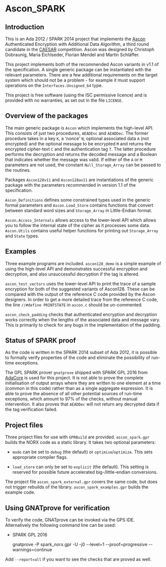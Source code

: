 # Ascon_SPARK

## Introduction

This is an Ada 2012 / SPARK 2014 project that implements the
[Ascon](http://ascon.iaik.tugraz.at) Authenticated Encryption with Additional
Data Algorithm, a third round candidate in the
[CAESAR](http://competitions.cr.yp.to/caesar.html) competition. Ascon was
designed by Christoph Dobraunig, Maria Eichlseder, Florian Mendel and Martin
Schläffer.

This project implements both of the recommended Ascon variants in v1.1 of the
specification. A single generic package can be instantiated with the relevant
parameters. There are a few additional requirements on the target system which
should not be a problem - for example it must support operations on the
`Interfaces.Unsigned_64` type.

This project is free software (using the ISC permissive licence) and is
provided with no warranties, as set out in the file `LICENSE`.

## Overview of the packages

The main generic package is `Ascon` which implements the high-level API. This
consists of just two procedures, `AEADEnc` and `AEADDec`. The former procedure
takes in a key `K`, a 'nonce' `N`, optional associated data `A` (not
encrypted) and the optional message to be encrypted `M` and returns the
encrypted cipher-text `C` and the authentication tag `T`. The latter procedure
performs the decryption and returns the decoded message and a Boolean that
indicates whether the message was valid. If either of the  `A` or `M`
parameters are not used, the constant `Null_Storage_Array` can be passed to
the routines.

Packages `Ascon128v11` and `Ascon128av11` are instantiations of the generic
package with the parameters recommended in version 1.1 of the specification.

`Ascon_Definitions` defines some constrained types used in the generic formal
parameters and `Ascon.Load_Store` contains functions that convert between
standard word sizes and `Storage_Array` in Little-Endian format.

`Ascon.Access_Internals` allows access to the lower-level API which allows you
to follow the internal state of the cipher as it processes some data.
`Ascon.Utils` contains useful helper functions for printing out
`Storage_Array` and `State` types.

## Examples

Three example programs are included. `ascon128_demo` is a simple example of
using the high-level API and demonstrates successful encryption and
decryption, and also unsuccessful decryption if the tag is altered.

`ascon_test_vectors` uses the lower-level API to print the trace of a sample
encryption for both of the suggested variants of Ascon128. These can be
compared with the output of the reference C code provided by the Ascon
designers. In order to get a more detailed trace from the reference C code,
the line `//#define PRINTSTATE` in `ascon.c` should be un-commented.

`ascon_check_padding` checks that authenticated encryption and decryption
works correctly when the lengths of the associated data and message vary. This
is primarily to check for any bugs in the implementation of the padding.

## Status of SPARK proof

As the code is written in the SPARK 2014 subset of Ada 2012, it is possible to
formally verify properties of the code and eliminate the possibility of
run-time exceptions.

The GPL SPARK prover `gnatprove` shipped with SPARK GPL 2016 from
[AdaCore](http://libre.adacore.com/) is used for this project. It is not able
to prove the complete initialisation of output arrays where they are written
to one element at a time (common in this code) rather than as a single
aggregate expression. It is able to prove the absence of all other potential
sources of run-time exceptions, which amount to 97% of the checks, without
manual intervention. It also proves that `AEADDec` will not return any
decrypted data if the tag verification failed.

## Project files

Three project files for use with `GPRBuild` are provided. `ascon_spark.gpr`
builds the NORX code as a static library. It takes two optional parameters:

- `mode` can be set to `debug` (the default) or `optimise`/`optimize`. This
sets appropriate compiler flags.

- `load_store` can only be set to `explicit` (the default). This setting
is reserved for possible future accelerated big-/little-endian conversions.

The project file `ascon_spark_external.gpr` covers the same code, but does not
trigger rebuilds of the library. `ascon_spark_examples.gpr` builds the example
code.

## Using GNATprove for verification

To verify the code, GNATprove can be invoked via the GPS IDE. Alternatively
the following command line can be used:

- SPARK GPL 2016

    gnatprove -P spark_norx.gpr -U -j0 --level=1 --proof=progressive --warnings=continue

Add `--report=all` if you want to see the checks that are proved as well.
